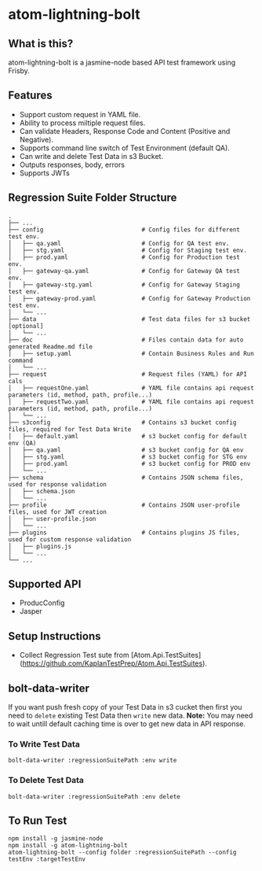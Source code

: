 # atom-lightning-bolt

## What is this?
atom-lightning-bolt is a jasmine-node based API test framework using Frisby.

## Features
* Support custom request in YAML file.
* Ability to process miltiple request files.
* Can validate Headers, Response Code and Content (Positive and Negative).
* Supports command line switch of Test Environment (default QA).
* Can write and delete Test Data in s3 Bucket.
* Outputs responses, body, errors
* Supports JWTs

## Regression Suite Folder Structure

    .
    ├── ...
    ├── config                            # Config files for different test env.
    │   ├── qa.yaml                       # Config for QA test env.
    │   ├── stg.yaml                      # Config for Staging test env.
    │   ├── prod.yaml                     # Config for Production test env.
    │   ├── gateway-qa.yaml               # Config for Gateway QA test env.
    │   ├── gateway-stg.yaml              # Config for Gateway Staging test env.
    │   ├── gateway-prod.yaml             # Config for Gateway Production test env.
    │   └── ...
    ├── data                              # Test data files for s3 bucket [optional]
    │   └── ...
    ├── doc                               # Files contain data for auto generated Readme.md file
    │   ├── setup.yaml                    # Contain Business Rules and Run command
    │   └── ...
    ├── request                           # Request files (YAML) for API cals
    │   ├── requestOne.yaml               # YAML file contains api request parameters (id, method, path, profile...)
    │   ├── requestTwo.yaml               # YAML file contains api request parameters (id, method, path, profile...)
    │   └── ...
    ├── s3config                          # Contains s3 bucket config files, required for Test Data Write
    │   ├── default.yaml                  # s3 bucket config for default env (QA)
    │   ├── qa.yaml                       # s3 bucket config for QA env
    │   ├── stg.yaml                      # s3 bucket config for STG env
    │   ├── prod.yaml                     # s3 bucket config for PROD env
    │   └── ...
    ├── schema                            # Contains JSON schema files, used for response validation
    │   ├── schema.json
    │   └── ...
    ├── profile                           # Contains JSON user-profile files, used for JWT creation
    │   ├── user-profile.json
    │   └── ...
    ├── plugins                           # Contains plugins JS files, used for custom response validation
    │   ├── plugins.js
    │   └── ...
    └── ...    
    

## Supported API
* ProducConfig
* Jasper

## Setup Instructions
* Collect Regression Test sute from [Atom.Api.TestSuites] (https://github.com/KaplanTestPrep/Atom.Api.TestSuites).

## bolt-data-writer
If you want push fresh copy of your Test Data in s3 cucket then first you need to `delete` existing Test Data then `write` new data.
<b>Note:</b> You may need to wait untill default caching time is over to get new data in API response.

### To Write Test Data
```
bolt-data-writer :regressionSuitePath :env write
```
### To Delete Test Data
```
bolt-data-writer :regressionSuitePath :env delete
```
## To Run Test
```
npm install -g jasmine-node
npm install -g atom-lightning-bolt
atom-lightning-bolt --config folder :regressionSuitePath --config testEnv :targetTestEnv
```
